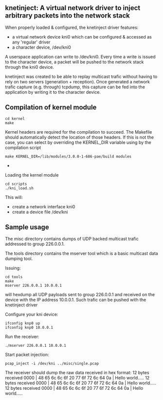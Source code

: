 knetinject: A virtual network driver to inject arbitrary packets into the network stack
---------------------------------------------------------------------------------------

When properly loaded & configured, the knetinject driver features:
- a virtual network device kni0 which can be configured & accessed as any 'regular' driver
- a character device, /dev/kni0 

A userspace application can write to /dev/kni0. Every time a write is issued to the character device, a packet will be pushed to the network stack through the kni0 device.

knetinject was created to be able to replay multicast trafic without having to rely on two servers (generation + reception). Once generated a network trafic capture (e.g. through) tcpdump, this capture can be fed into the application by writing it to the character device.

Compilation of kernel module
----------------------------

```
cd kernel
make
```

Kernel headers are required for the compilation to succeed. The Makefile should automatically detect the location of those headers. If this is not the case, you can select by overriding the KERNEL_DIR variable using by the compilation script

```
make KERNEL_DIR=/lib/modules/3.0.0-1-686-pae/build modules
```
-
Loading the kernel module

```
cd scripts
./kni_load.sh
```

This will:
* create a network interface kni0
* create a device file /dev/kni

Sample usage
------------

The misc directory contains dumps of UDP backed multicast trafic addressed to group 226.0.0.1. 

The tools directory contains the mserver tool which is a basic multicast data dumping tool.

Issuing:
```
cd tools
make
mserver 226.0.0.1 10.0.0.1
```
will hexdump all UDP payloads sent to group 226.0.0.1 and received on the device with the IP address 10.0.0.1. Such trafic can be pushed with the knetinject driver

Configure your kni device:
```
ifconfig knp0 up
ifconfig knp0 10.0.0.1
```

Run the receiver:
```
./mserver 226.0.0.1 10.0.0.1
```

Start packet injection:
```
pcap_inject -i /dev/kni ../misc/single.pcap
```

The receiver should dump the raw data received in hex format:
12 bytes received
0000 | 48 65 6c 6c 6f 20 77 6f 72 6c 64 0a             | Hello world.....
12 bytes received
0000 | 48 65 6c 6c 6f 20 77 6f 72 6c 64 0a             | Hello world.....
12 bytes received
0000 | 48 65 6c 6c 6f 20 77 6f 72 6c 64 0a             | Hello world.....


